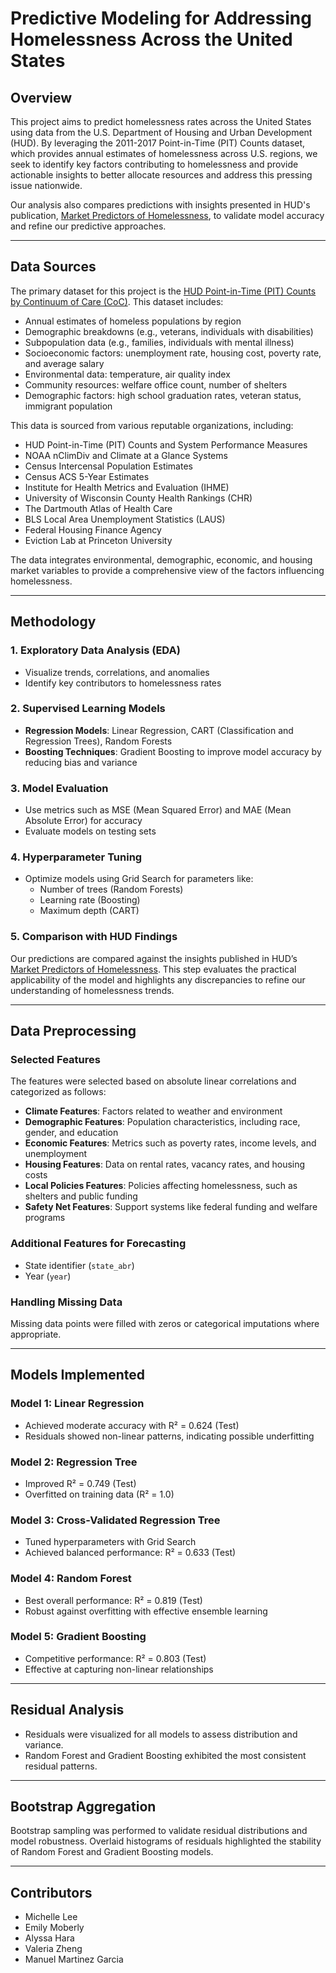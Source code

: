 # Predictive Modeling for Addressing Homelessness Across the United States

## Overview
This project aims to predict homelessness rates across the United States using data from the U.S. Department of Housing and Urban Development (HUD). By leveraging the 2011-2017 Point-in-Time (PIT) Counts dataset, which provides annual estimates of homelessness across U.S. regions, we seek to identify key factors contributing to homelessness and provide actionable insights to better allocate resources and address this pressing issue nationwide.

Our analysis also compares predictions with insights presented in HUD's publication, [Market Predictors of Homelessness](https://www.huduser.gov/portal/publications/Market-Predictors-of-Homelessness.html), to validate model accuracy and refine our predictive approaches.

---

## Data Sources
The primary dataset for this project is the [HUD Point-in-Time (PIT) Counts by Continuum of Care (CoC)](https://www.huduser.gov/portal/datasets/hpmd.html). This dataset includes:
- Annual estimates of homeless populations by region
- Demographic breakdowns (e.g., veterans, individuals with disabilities)
- Subpopulation data (e.g., families, individuals with mental illness)
- Socioeconomic factors: unemployment rate, housing cost, poverty rate, and average salary
- Environmental data: temperature, air quality index
- Community resources: welfare office count, number of shelters
- Demographic factors: high school graduation rates, veteran status, immigrant population

This data is sourced from various reputable organizations, including:
- HUD Point-in-Time (PIT) Counts and System Performance Measures
- NOAA nClimDiv and Climate at a Glance Systems
- Census Intercensal Population Estimates
- Census ACS 5-Year Estimates
- Institute for Health Metrics and Evaluation (IHME)
- University of Wisconsin County Health Rankings (CHR)
- The Dartmouth Atlas of Health Care
- BLS Local Area Unemployment Statistics (LAUS)
- Federal Housing Finance Agency
- Eviction Lab at Princeton University

The data integrates environmental, demographic, economic, and housing market variables to provide a comprehensive view of the factors influencing homelessness.

---

## Methodology

### 1. **Exploratory Data Analysis (EDA)**
- Visualize trends, correlations, and anomalies
- Identify key contributors to homelessness rates

### 2. **Supervised Learning Models**
- **Regression Models**: Linear Regression, CART (Classification and Regression Trees), Random Forests
- **Boosting Techniques**: Gradient Boosting to improve model accuracy by reducing bias and variance

### 3. **Model Evaluation**
- Use metrics such as MSE (Mean Squared Error) and MAE (Mean Absolute Error) for accuracy
- Evaluate models on testing sets

### 4. **Hyperparameter Tuning**
- Optimize models using Grid Search for parameters like:
  - Number of trees (Random Forests)
  - Learning rate (Boosting)
  - Maximum depth (CART)

### 5. **Comparison with HUD Findings**
Our predictions are compared against the insights published in HUD’s [Market Predictors of Homelessness](https://www.huduser.gov/portal/publications/Market-Predictors-of-Homelessness.html). This step evaluates the practical applicability of the model and highlights any discrepancies to refine our understanding of homelessness trends.

---

## Data Preprocessing

### Selected Features
The features were selected based on absolute linear correlations and categorized as follows:

- **Climate Features**: Factors related to weather and environment
- **Demographic Features**: Population characteristics, including race, gender, and education
- **Economic Features**: Metrics such as poverty rates, income levels, and unemployment
- **Housing Features**: Data on rental rates, vacancy rates, and housing costs
- **Local Policies Features**: Policies affecting homelessness, such as shelters and public funding
- **Safety Net Features**: Support systems like federal funding and welfare programs

### Additional Features for Forecasting
- State identifier (`state_abr`)
- Year (`year`)

### Handling Missing Data
Missing data points were filled with zeros or categorical imputations where appropriate.

---

## Models Implemented

### Model 1: Linear Regression
- Achieved moderate accuracy with R² = 0.624 (Test)
- Residuals showed non-linear patterns, indicating possible underfitting

### Model 2: Regression Tree
- Improved R² = 0.749 (Test)
- Overfitted on training data (R² = 1.0)

### Model 3: Cross-Validated Regression Tree
- Tuned hyperparameters with Grid Search
- Achieved balanced performance: R² = 0.633 (Test)

### Model 4: Random Forest
- Best overall performance: R² = 0.819 (Test)
- Robust against overfitting with effective ensemble learning

### Model 5: Gradient Boosting
- Competitive performance: R² = 0.803 (Test)
- Effective at capturing non-linear relationships

---

## Residual Analysis
- Residuals were visualized for all models to assess distribution and variance.
- Random Forest and Gradient Boosting exhibited the most consistent residual patterns.

---

## Bootstrap Aggregation
Bootstrap sampling was performed to validate residual distributions and model robustness. Overlaid histograms of residuals highlighted the stability of Random Forest and Gradient Boosting models.

---

## Contributors
- Michelle Lee
- Emily Moberly
- Alyssa Hara
- Valeria Zheng
- Manuel Martinez Garcia

